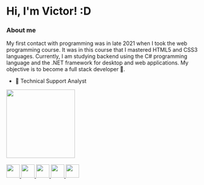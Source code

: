 # Hi, I'm Victor! :D
         


### About me

My first contact with programming was in late 2021 when I took the web programming course. It was in this course that I mastered HTML5 and CSS3 languages. Currently, I am studying backend using the C# programming language and the .NET framework for desktop and web applications. My objective is to become a full stack developer 🎯.

- 💼 Technical Support Analyst



<div>
  <a href="https://github.com/victorchaves10">
  <img height="180em" src="https://github-readme-stats.vercel.app/api/top-langs/?username=victorchaves10&layout=compact&langs_count=8&theme=dracula"/>
</div>
<br>
<img src="https://cdn.jsdelivr.net/gh/devicons/devicon/icons/html5/html5-original.svg" width="35px" />   <img src="https://cdn.jsdelivr.net/gh/devicons/devicon/icons/css3/css3-original.svg" width="35px" />   <img src="https://cdn.jsdelivr.net/gh/devicons/devicon/icons/javascript/javascript-original.svg" width="35px" />   <img src="https://cdn.jsdelivr.net/gh/devicons/devicon/icons/csharp/csharp-original.svg" width="35px" />   <img src="https://cdn.jsdelivr.net/gh/devicons/devicon/icons/dotnetcore/dotnetcore-original.svg" width="35px"/>
          
          
          















